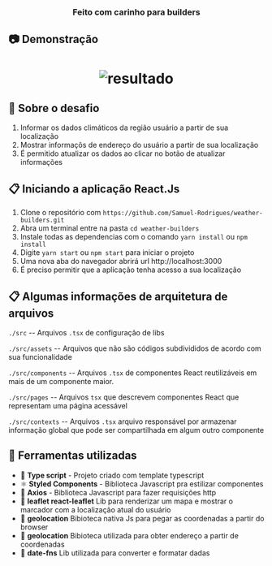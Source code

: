 <h3 align="center">
  Feito com carinho para builders
</h3>

## :camera: Demonstração
<h1 align="center"> <img alt="resultado" src="https://github.com/Samuel-Rodrigues/weather-builders/blob/master/buildersGif.gif"/>
</h1>

## :rocket: Sobre o desafio

1. Informar os dados climáticos da região usuário a partir de sua localização
2. Mostrar informaçõs de endereço do usuário a partir de sua localização
2. É permitido atualizar os dados ao clicar no botão de atualizar informações

## :clipboard: Iniciando a aplicação React.Js

1. Clone o repositório com `https://github.com/Samuel-Rodrigues/weather-builders.git`
2. Abra um terminal entre na pasta `cd weather-builders`
3. Instale todas as dependencias com o comando `yarn install` ou `npm install`
4. Digite `yarn start` ou `npm start`  para iniciar o projeto
5. Uma nova aba do navegador abrirá url http://localhost:3000
6. É preciso permitir que a aplicação tenha acesso a sua localização

## :clipboard: Algumas informações de arquitetura de arquivos
`./src` -- Arquivos `.tsx` de configuração de libs

`./src/assets` -- Arquivos que não são códigos subdivididos de acordo com sua funcionalidade

`./src/components` -- Arquivos `.tsx` de componentes React reutilizáveis em mais de um componente maior.

`./src/pages` -- Arquivos `tsx` que descrevem componentes React que representam uma página acessável

`./src/contexts` -- Arquivos `.tsx` arquivo responsável por armazenar informação global que pode ser compartilhada em algum outro componente

## :hammer: Ferramentas utilizadas

- 📄 **Type script** - Projeto criado com template typescript 
- ⚛️ **Styled Components** - Biblioteca Javascript pra estilizar componentes
- 📄 **Axios** - Biblioteca Javascript para fazer requisições http
- 📄 **leaflet react-leaflet** Lib para renderizar um mapa e mostrar o marcador com a localização atual do usuário
- 📄 **geolocation** Bibioteca nativa Js para pegar as coordenadas a partir do browser
- 📄 **geolocation** Bibioteca utilizada para obter endereço a partir de coordenadas
- 📄 **date-fns** Lib utilizada para converter e formatar dadas

</h1>

